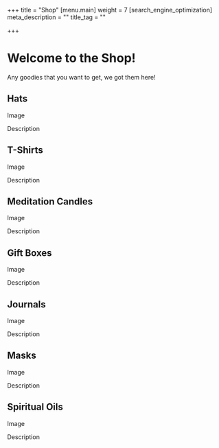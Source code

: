 +++
title = "Shop"
[menu.main]
weight = 7
[search_engine_optimization]
meta_description = ""
title_tag = ""

+++
# Welcome to the Shop!

Any goodies that you want to get, we got them here!

## Hats

Image

Description

## T-Shirts

Image

Description

## Meditation Candles

Image

Description

## Gift Boxes

Image

Description

## Journals

Image

Description

## Masks

Image

Description

## Spiritual Oils

Image

Description